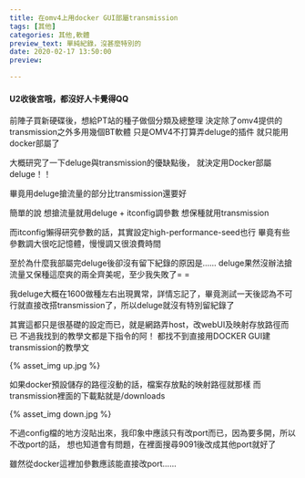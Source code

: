 ```yaml
---
title: 在omv4上用docker GUI部屬transmission
tags: [其他]
categories: 其他,軟體
preview_text: 單純紀錄，沒甚麼特別的
date: 2020-02-17 13:50:00
preview:

---
```


#### U2收後宮哦，都沒好人卡覺得QQ

前陣子買新硬碟後，想給PT站的種子做個分類及總整理
決定除了omv4提供的transmission之外多用幾個BT軟體
只是OMV4不打算弄deluge的插件
就只能用docker部屬了

大概研究了一下deluge與transmission的優缺點後，
就決定用Docker部屬deluge！！

畢竟用deluge搶流量的部分比transmission還要好

簡單的說
想搶流量就用deluge + itconfig調參數
想保種就用transmission

而itconfig懶得研究參數的話，其實設定high-performance-seed也行
畢竟有些參數調大很吃記憶體，慢慢調又很浪費時間

至於為什麼我部屬完deluge後卻沒有留下紀錄的原因是......
deluge果然沒辦法搶流量又保種這麼爽的兩全齊美呢，至少我失敗了= =

我deluge大概在1600做種左右出現異常，詳情忘記了，畢竟測試一天後認為不可行就直接改搭transmission了，所以deluge就沒有特別留紀錄了

其實這都只是很基礎的設定而已，就是網路弄host，改webUI及映射存放路徑而已
不過我找到的教學文都是下指令的阿！
都找不到直接用DOCKER GUI建transmission的教學文

{% asset_img up.jpg %}

如果docker預設儲存的路徑沒動的話，檔案存放點的映射路徑就那樣
而transmission裡面的下載點就是/downloads

{% asset_img down.jpg %}

不過config檔的地方沒貼出來，我印象中應該只有改port而已，因為要多開，所以不改port的話，
想也知道會有問題，在裡面搜尋9091後改成其他port就好了

雖然從docker這裡加參數應該能直接改port......
